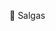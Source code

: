 🧂 Salgas

<!---
RicCarva/RicCarva is a ✨ special ✨ repository because its `README.md` (this file) appears on your GitHub profile.
You can click the Preview link to take a look at your changes.
--->
